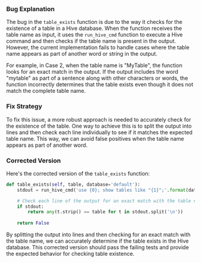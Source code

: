### Bug Explanation
The bug in the `table_exists` function is due to the way it checks for the existence of a table in a Hive database. When the function receives the table name as input, it uses the `run_hive_cmd` function to execute a Hive command and then checks if the table name is present in the output. However, the current implementation fails to handle cases where the table name appears as part of another word or string in the output.

For example, in Case 2, when the table name is "MyTable", the function looks for an exact match in the output. If the output includes the word "mytable" as part of a sentence along with other characters or words, the function incorrectly determines that the table exists even though it does not match the complete table name.

### Fix Strategy
To fix this issue, a more robust approach is needed to accurately check for the existence of the table. One way to achieve this is to split the output into lines and then check each line individually to see if it matches the expected table name. This way, we can avoid false positives when the table name appears as part of another word.

### Corrected Version
Here's the corrected version of the `table_exists` function:

```python
def table_exists(self, table, database='default'):
    stdout = run_hive_cmd('use {0}; show tables like "{1}";'.format(database, table))

    # Check each line of the output for an exact match with the table name
    if stdout:
        return any(t.strip() == table for t in stdout.split('\n'))
    
    return False
```

By splitting the output into lines and then checking for an exact match with the table name, we can accurately determine if the table exists in the Hive database. This corrected version should pass the failing tests and provide the expected behavior for checking table existence.
